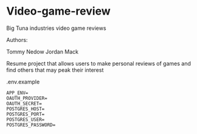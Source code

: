 # Video-game-review
Big Tuna industries video game reviews

Authors: 

Tommy Nedow
Jordan Mack

Resume project that allows users to make personal reviews of games and find others that may peak their interest


.env.example
```
APP_ENV=
OAUTH_PROVIDER=
OAUTH_SECRET=
POSTGRES_HOST=
POSTGRES_PORT=
POSTGRES_USER=
POSTGRES_PASSWORD=
```